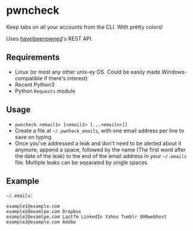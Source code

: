 # pwncheck

Keep tabs on all your accounts from the CLI. With pretty colors!

Uses [haveibeenpwned](https://haveibeenpwned.com/)'s REST API.

## Requirements

- Linux (or most any other unix-ey OS. Could be easily made Windows-compatible
  if there's interest)
- Recent Python3
- Python `Requests` module

## Usage

- `pwncheck <email1> [<email2> [...<emailn>]]`
- Create a file at `~/.pwnheck_emails`, with one email address per line to save
  on typing
- Once you've addressed a leak and don't need to be alerted about it anymore,
  append a space, followed by the name (The first word after the date of the
  leak) to the end of the email address in your `~/.emails` file. Multiple
  leaks can be separated by single spaces.

## Example

`~/.emails`:

```
example1@example.com
example2@examlpe.com Dropbox
example2@examlpe.com Lastfm LinkedIn Yahoo Tumblr 000webhost
example3@example.com Adobe
```
